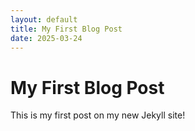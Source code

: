 ```yaml
---
layout: default
title: My First Blog Post
date: 2025-03-24
---
```

# My First Blog Post
This is my first post on my new Jekyll site!